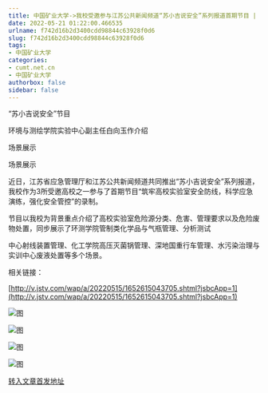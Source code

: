 ```yaml
---
title: 中国矿业大学->我校受邀参与江苏公共新闻频道“苏小吉说安全”系列报道首期节目 | cumt.net.cn
date: 2022-05-21 01:22:00.466535
urlname: f742d16b2d3400cdd98844c63928f0d6
slug: f742d16b2d3400cdd98844c63928f0d6
tags: 
- 中国矿业大学
categories:
- cumt.net.cn
- 中国矿业大学
authorbox: false
sidebar: false
---
```

“苏小吉说安全”节目

环境与测绘学院实验中心副主任白向玉作介绍

场景展示

场景展示

近日，江苏省应急管理厅和江苏公共新闻频道共同推出“苏小吉说安全”系列报道，我校作为3所受邀高校之一参与了首期节目“筑牢高校实验室安全防线，科学应急演练，强化安全管控”的录制。

节目以我校为背景重点介绍了高校实验室危险源分类、危害、管理要求以及危险废物处置，同步展示了环测学院管制类化学品与气瓶管理、分析测试
<!--more-->
中心射线装置管理、化工学院高压灭菌锅管理、深地国重行车管理、水污染治理与实训中心废液处置等多个场景。

相关链接：

[http://v.jstv.com/wap/a/20220515/1652615043705.shtml?jsbcApp=1](http://v.jstv.com/wap/a/20220515/1652615043705.shtml?jsbcApp=1)

![图](http://xwzx.cumt.edu.cn/_upload/article/images/8b/e9/5971c0c24dedaf1ad43e0fd53556/ea3e4c32-4503-4fbe-a4d9-3ac2189f15fc.png)

![图](http://xwzx.cumt.edu.cn/_upload/article/images/8b/e9/5971c0c24dedaf1ad43e0fd53556/69b3d997-abad-4a4a-8823-2af390a7ad31.png)

![图](http://xwzx.cumt.edu.cn/_upload/article/images/8b/e9/5971c0c24dedaf1ad43e0fd53556/d268bd4f-8940-4247-b08d-14e6de597dd9.png)

![图](http://xwzx.cumt.edu.cn/_upload/article/images/8b/e9/5971c0c24dedaf1ad43e0fd53556/c3826487-5e2b-4295-9f34-ae686c7c82f7.png)

[转入文章首发地址](http://xwzx.cumt.edu.cn/84/d2/c523a623826/page.htm)